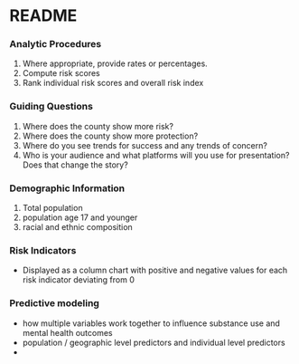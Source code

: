 # README


### Analytic Procedures


1. Where appropriate, provide rates or percentages.
2. Compute risk scores
3. Rank individual risk scores and overall risk index


### Guiding Questions


1. Where does the county show more risk?
2. Where does the county show more protection?
3. Where do you see trends for success and any trends of concern?
4. Who is your audience and what platforms will you use for presentation? Does that change the story?


### Demographic Information


1. Total population
2. population age 17 and younger
3. racial and ethnic composition



### Risk Indicators  


- Displayed as a column chart with positive and negative values for each risk indicator deviating from 0



### Predictive modeling


- how multiple variables work together to influence substance use and mental health outcomes
- population / geographic level predictors and individual level predictors
- 
